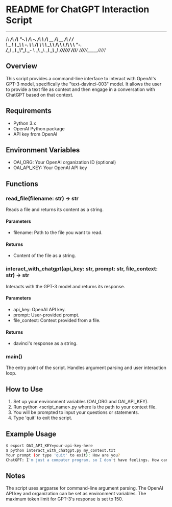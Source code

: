 # README for ChatGPT Interaction Script
 ______  ______  __   __  _____       __      ______  ______  __  __    
/\  ___\/\  ___\/\ "-.\ \/\  __-.    /\ \    /\  __ \/\  __ \/\ \/ /    
\ \___  \ \ \___\ \ \-.  \ \ \/\ \   \ \ \___\ \ \/\ \ \ \/\ \ \  _"-.  
 \/\_____\ \_____\ \_\\"\_\ \____-    \ \_____\ \_____\ \_____\ \_\ \_\ 
  \/_____/\/_____/\/_/ \/_/\/____/     \/_____/\/_____/\/_____/\/_/\/_/ 
                                                                        
## Overview

This script provides a command-line interface to interact with OpenAI's GPT-3 model, specifically the "text-davinci-003" model. It allows the user to provide a text file as context and then engage in a conversation with ChatGPT based on that context.

## Requirements

- Python 3.x
- OpenAI Python package
- API key from OpenAI

## Environment Variables

- OAI_ORG: Your OpenAI organization ID (optional)
- OAI_API_KEY: Your OpenAI API key

## Functions

### read_file(filename: str) -> str

Reads a file and returns its content as a string.

#### Parameters
- filename: Path to the file you want to read.

#### Returns
- Content of the file as a string.

### interact_with_chatgpt(api_key: str, prompt: str, file_context: str) -> str

Interacts with the GPT-3 model and returns its response.

#### Parameters
- api_key: OpenAI API key.
- prompt: User-provided prompt.
- file_context: Context provided from a file.

#### Returns
- davinci's response as a string.

### main()

The entry point of the script. Handles argument parsing and user interaction loop.

## How to Use

1. Set up your environment variables (OAI_ORG and OAI_API_KEY).
2. Run python <script_name>.py <filename> where <filename> is the path to your context file.
3. You will be prompted to input your questions or statements.
4. Type 'quit' to exit the script.

## Example Usage

```bash
$ export OAI_API_KEY=your-api-key-here
$ python interact_with_chatgpt.py my_context.txt
Your prompt (or type 'quit' to exit): How are you?
ChatGPT: I'm just a computer program, so I don't have feelings. How can I assist you today?
```

## Notes
The script uses argparse for command-line argument parsing.
The OpenAI API key and organization can be set as environment variables.
The maximum token limit for GPT-3's response is set to 150.